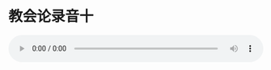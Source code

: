 # 教会论录音十

<audio style="width: 100%;" preload="false" controls controlslist="nodownload"><source src="//cdn.simai.ml/audio/mp3/old/27443.mp3" type="audio/mpeg">Your browser does not support the audio element.</audio>


